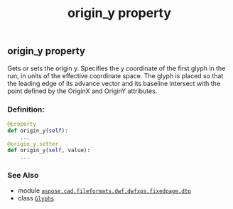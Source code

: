 ﻿---
title: origin_y property
second_title: Aspose.CAD for Python via .NET API References
description: 
type: docs
weight: 220
url: /python-net/aspose.cad.fileformats.dwf.dwfxps.fixedpage.dto/glyphs/origin_y/
is_root: false
---

## origin_y property


Gets or sets the origin y.
Specifies the y coordinate of the first glyph in the run, in units of the effective coordinate space.
The glyph is placed so that the leading edge of its advance vector and its baseline intersect
with the point defined by the OriginX and OriginY attributes.
### Definition:
```python
@property
def origin_y(self):
    ...
@origin_y.setter
def origin_y(self, value):
    ...
```

### See Also
* module [`aspose.cad.fileformats.dwf.dwfxps.fixedpage.dto`](../../)
* class [`Glyphs`](/cad/python-net/aspose.cad.fileformats.dwf.dwfxps.fixedpage.dto/glyphs)
